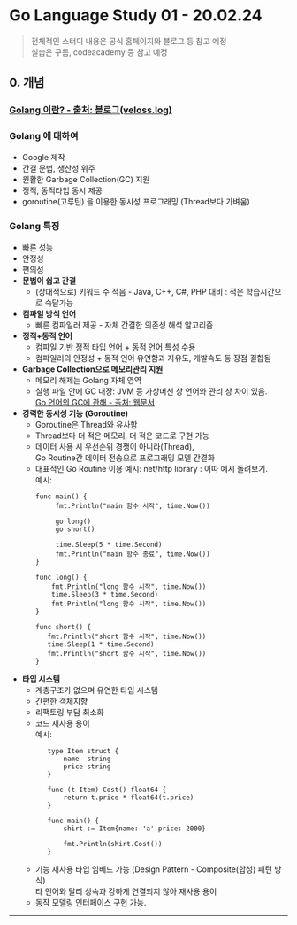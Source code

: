 # Go Language Study 01 - 20.02.24

> 전체적인 스터디 내용은 공식 홈페이지와 블로그 등 참고 예정  
> 실습은 구름, codeacademy 등 참고 예정 

## 0. 개념

### [Golang 이란? - 출처: 블로그(veloss.log)](https://velog.io/@veloss/GoLang-탐방기-golang이란-vpjmr8weoa)

### Golang 에 대하여
- Google 제작
- 간결 문법, 생산성 위주
- 원활한 Garbage Collection(GC) 지원
- 정적, 동적타입 동시 제공
- goroutine(고루틴) 을 이용한 동시성 프로그래밍 (Thread보다 가벼움)

### Golang 특징
- 빠른 성능
- 안정성
- 편의성
- **문법이 쉽고 간결**
   - (상대적으로) 키워드 수 적음 - Java, C++, C#, PHP 대비
                                : 적은 학습시간으로 숙달가능
- **컴파일 방식 언어**
   - 빠른 컴파일러 제공 - 자체 간결한 의존성 해석 알고리즘
- **정적+동적 언어**
   - 컴파일 기반 정적 타입 언어 + 동적 언어 특성 수용
   - 컴파일러의 안정성 + 동적 언어 유연함과 자유도, 개발속도 등 장점 결합됨
- **Garbage Collection으로 메모리관리 지원**
   - 메모리 해제는 Golang 자체 영역
   - 실행 파일 안에 GC 내장: JVM 등 가상머신 상 언어와 관리 상 차이 있음.  
     [Go 언어의 GC에 관해 - 출처: 웹문서](https://engineering.linecorp.com/ko/blog/detail/342/)
- **강력한 동시성 기능 (Goroutine)**
   - Goroutine은 Thread와 유사함
   - Thread보다 더 적은 메모리, 더 적은 코드로 구현 가능
   - 데이터 사용 시 우선순위 경쟁이 아니라(Thread),   
     Go Routine간 데이터 전송으로 프로그래밍 모델 간결화
   - 대표적인 Go Routine 이용 예시: net/http library : 이따 예시 돌려보기.  
     예시: 
     ```
     func main() {
          fmt.Println("main 함수 시작", time.Now())

          go long()
          go short()

          time.Sleep(5 * time.Second)
          fmt.Println("main 함수 종료", time.Now())
     }

     func long() {
         fmt.Println("long 함수 시작", time.Now())
         time.Sleep(3 * time.Second)
         fmt.Println("long 함수 시작", time.Now())
     }
        
     func short() {
        fmt.Println("short 함수 시작", time.Now())
        time.Sleep(1 * time.Second)
        fmt.Println("short 함수 시작", time.Now())
     }
     ```
- **타입 시스템**
  - 계층구조가 없으며 유연한 타입 시스템
  - 간편한 객체지향
  - 리팩토링 부담 최소화
  - 코드 재사용 용이  
    예시:
    ```
       type Item struct {
           name  string
           price string
       }

       func (t Item) Cost() float64 {
           return t.price * float64(t.price)
       }

       func main() {
           shirt := Item{name: 'a' price: 2000}

           fmt.Println(shirt.Cost())
       }
    ```
  - 기능 재사용 타입 임베드 가능 (Design Pattern - Composite(합성) 패턴 방식)  
    타 언어와 달리 상속과 강하게 연결되지 않아 재사용 용이
  - 동작 모델링 인터페이스 구현 가능.

------------------------------------------------------------------------------


